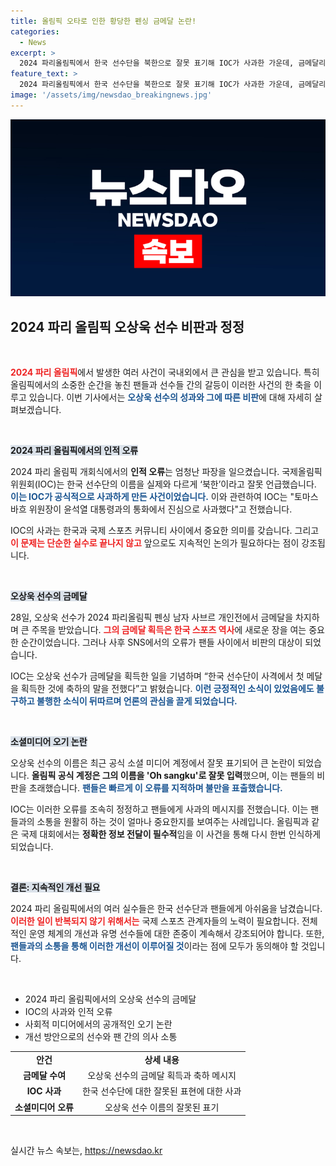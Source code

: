 ```yaml
---
title: 올림픽 오타로 인한 황당한 펜싱 금메달 논란!
categories:
  - News
excerpt: >
  2024 파리올림픽에서 한국 선수단을 북한으로 잘못 표기해 IOC가 사과한 가운데, 금메달리스트 오상욱의 이름도 잘못 기재돼 팬들의 빈축을 샀다. IOC의 실연속 실수, 과연 몇 번 더 반복될까?
feature_text: >
  2024 파리올림픽에서 한국 선수단을 북한으로 잘못 표기해 IOC가 사과한 가운데, 금메달리스트 오상욱의 이름도 잘못 기재돼 팬들의 빈축을 샀다. IOC의 실연속 실수, 과연 몇 번 더 반복될까?
image: '/assets/img/newsdao_breakingnews.jpg'
---
```


<p><img src="/assets/img/newsdao_breakingnews.jpg" alt="ontimetimes 속보" /></p>

<h2 data-ke-size="size26">2024 파리 올림픽 오상욱 선수 비판과 정정</h2>

<p data-ke-size="size16">&nbsp;</p>

<p><b><span style="color: #ee2323;">2024 파리 올림픽</span></b>에서 발생한 여러 사건이 국내외에서 큰 관심을 받고 있습니다. 특히 올림픽에서의 소중한 순간을 놓친 팬들과 선수들 간의 갈등이 이러한 사건의 한 축을 이루고 있습니다. 이번 기사에서는 <b><span style="color: #1a5490;">오상욱 선수의 성과와 그에 따른 비판</span></b>에 대해 자세히 살펴보겠습니다.</p>

<p data-ke-size="size16">&nbsp;</p>

<p><b><span style="background-color: #21538527;">2024 파리 올림픽에서의 인적 오류</span></b></p>

<p>2024 파리 올림픽 개회식에서의 <b>인적 오류</b>는 엄청난 파장을 일으켰습니다. 국제올림픽위원회(IOC)는 한국 선수단의 이름을 실제와 다르게 ‘북한’이라고 잘못 언급했습니다. <b><span style="color: #1a5490;">이는 IOC가 공식적으로 사과하게 만든 사건이었습니다.</span></b> 이와 관련하여 IOC는 "토마스 바흐 위원장이 윤석열 대통령과의 통화에서 진심으로 사과했다"고 전했습니다. </p>

<p>IOC의 사과는 한국과 국제 스포츠 커뮤니티 사이에서 중요한 의미를 갖습니다. 그리고 <b><span style="color: #ee2323;">이 문제는 단순한 실수로 끝나지 않고</span></b> 앞으로도 지속적인 논의가 필요하다는 점이 강조됩니다. </p>

<p data-ke-size="size16">&nbsp;</p>

<p><b><span style="background-color: #21538527;">오상욱 선수의 금메달</span></b></p>

<p>28일, 오상욱 선수가 2024 파리올림픽 펜싱 남자 사브르 개인전에서 금메달을 차지하며 큰 주목을 받았습니다. <b><span style="color: #ee2323;">그의 금메달 획득은 한국 스포츠 역사</span></b>에 새로운 장을 여는 중요한 순간이었습니다. 그러나 사후 SNS에서의 오류가 팬들 사이에서 비판의 대상이 되었습니다.</p>

<p>IOC는 오상욱 선수가 금메달을 획득한 일을 기념하며 “한국 선수단이 사격에서 첫 메달을 획득한 것에 축하의 말을 전했다”고 밝혔습니다. <b><span style="color: #1a5490;">이런 긍정적인 소식이 있었음에도 불구하고 불행한 소식이 뒤따르며 언론의 관심을 끌게 되었습니다.</span></b></p>

<p data-ke-size="size16">&nbsp;</p>

<p><b><span style="background-color: #21538527;">소셜미디어 오기 논란</span></b></p>

<p>오상욱 선수의 이름은 최근 공식 소셜 미디어 계정에서 잘못 표기되어 큰 논란이 되었습니다. <b>올림픽 공식 계정은 그의 이름을 'Oh sangku'로 잘못 입력</b>했으며, 이는 팬들의 비판을 초래했습니다. <b><span style="color: #1a5490;">팬들은 빠르게 이 오류를 지적하며 불만을 표출했습니다.</span></b></p>

<p>IOC는 이러한 오류를 조속히 정정하고 팬들에게 사과의 메시지를 전했습니다. 이는 팬들과의 소통을 원활히 하는 것이 얼마나 중요한지를 보여주는 사례입니다. 올림픽과 같은 국제 대회에서는 <b>정확한 정보 전달이 필수적</b>임을 이 사건을 통해 다시 한번 인식하게 되었습니다.</p>

<p data-ke-size="size16">&nbsp;</p>

<p><b><span style="background-color: #21538527;">결론: 지속적인 개선 필요</span></b></p>

<p>2024 파리 올림픽에서의 여러 실수들은 한국 선수단과 팬들에게 아쉬움을 남겼습니다. <b><span style="color: #ee2323;">이러한 일이 반복되지 않기 위해서는</span></b> 국제 스포츠 관계자들의 노력이 필요합니다. 전체적인 운영 체계의 개선과 유명 선수들에 대한 존중이 계속해서 강조되어야 합니다. 또한, <b><span style="color: #1a5490;">팬들과의 소통을 통해 이러한 개선이 이루어질 것</span></b>이라는 점에 모두가 동의해야 할 것입니다.</p>

<p data-ke-size="size16">&nbsp;</p> 

<ul>
    <li>2024 파리 올림픽에서의 오상욱 선수의 금메달</li>
    <li>IOC의 사과와 인적 오류</li>
    <li>사회적 미디어에서의 공개적인 오기 논란</li>
    <li>개선 방안으로의 선수와 팬 간의 의사 소통</li>
</ul>

<table style="width: 100%;">
    <tr>
        <td style="text-align: center; height: 17px;"><b>안건</b></td>
        <td style="text-align: center; height: 17px;"><b>상세 내용</b></td>
    </tr>
    <tr>
        <td style="text-align: center; height: 17px;"><b>금메달 수여</b></td>
        <td style="text-align: center; height: 17px;">오상욱 선수의 금메달 획득과 축하 메시지</td>
    </tr>
    <tr>
        <td style="text-align: center; height: 17px;"><b>IOC 사과</b></td>
        <td style="text-align: center; height: 17px;">한국 선수단에 대한 잘못된 표현에 대한 사과</td>
    </tr>
    <tr>
        <td style="text-align: center; height: 17px;"><b>소셜미디어 오류</b></td>
        <td style="text-align: center; height: 17px;">오상욱 선수 이름의 잘못된 표기</td>
    </tr>
</table>

<p data-ke-size="size16">&nbsp;</p>
실시간 뉴스 속보는, <a href="https://newsdao.kr" rel="dofollow">https://newsdao.kr</a>


